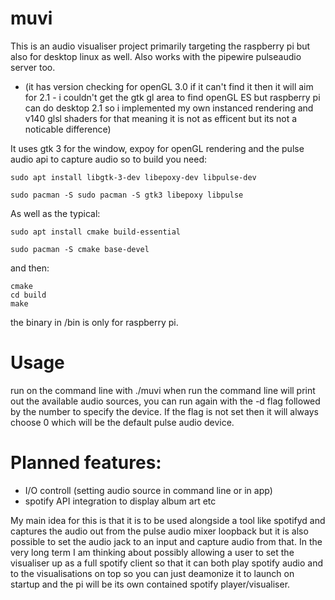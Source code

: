 # muvi
This is an audio visualiser project primarily targeting the raspberry pi but also for desktop linux as well. Also works with the pipewire pulseaudio server too.

- (it has version checking for openGL 3.0 if it can't find it then it will aim for 2.1 - i couldn't get the gtk gl area to find openGL ES but raspberry pi can do desktop 2.1 so i implemented my own instanced rendering and v140 glsl shaders for that meaning it is not as efficent but its not a noticable difference)

It uses gtk 3 for the window, expoy for openGL rendering and the pulse audio api to capture audio so to build you need:

`sudo apt install libgtk-3-dev libepoxy-dev libpulse-dev`

`sudo pacman -S sudo pacman -S gtk3 libepoxy libpulse`

As well as the typical:

`sudo apt install cmake build-essential`

`sudo pacman -S cmake base-devel`

and then:

```
cmake
cd build
make
```

the binary in /bin is only for raspberry pi.

# Usage
run on the command line with ./muvi when run the command line will print out the available audio sources, you can run again with the -d flag followed by the number to specify the device. If the flag is not set then it will always choose 0 which will be the default pulse audio device.

# Planned features:
- I/O controll (setting audio source in command line or in app)
- spotify API integration to display album art etc

My main idea for this is that it is to be used alongside a tool like spotifyd and captures the audio out from the pulse audio mixer loopback but it is also possible to set the audio jack to an input and capture audio from that. In the very long term I am thinking about possibly allowing a user to set the visualiser up as a full spotify client so that it can both play spotify audio and to the visualisations on top so you can just deamonize it to launch on startup and the pi will be its own contained spotify player/visualiser.
